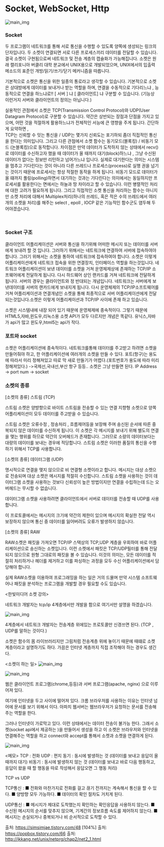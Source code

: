 # Socket, WebSocket, Http

![main_img](./img/main_img.png)


### Socket

두 프로그램이 네트워크를 통해 서로 통신을 수행할 수 있도록 양쪽에 생성되는 링크의 단자입니다.
두 소켓이 연결되면 서로 다른 프로세스끼리 데이터를 전달할 수 있습니다.
결국 소켓이 구현됨으로써 네트워크 및 전송 계층의 캡슐화가 가능해집니다. 
소켓은 원래 캘리포니아 버클리 대학 분교에서 UNIX용으로 개발되었으며, 
UNIX에서의 입출력 메소드의 표준인 개방/읽기/쓰기/닫기 메커니즘을 따릅니다. 

기본적으로 소켓은 통신을 위한 일종의 통로라고 생각할 수 있습니다. 기본적으로 소켓은 상대방에게
데이터를 보내거나 받는 역할을 하며, 연결을 수동적으로 기다리느냐 , 능동적으로 연결을 하느냐로!!
[ 서버 ] 냐 [ 클라이언트] 냐 구분할 수 있습니다.
(기능상 이런거지 서버와 클라이언트의 정의는 아닙니다.)

실용적인 관점에서 
소켓은 TCP(Transmission Control Protocol)와 UDP(User Datagram Protocol)로
구분할 수 있습니다. 약간은 상반되는 장점과 단점을 가지고 있으며, 어떤 것을 적절하게 활용하느냐가 전체적인 서능에 큰 영향을 주게 됩니다. 
간단하게 요약하면 , <br>
TCP는 신뢰할 수 잇는 통신을 / UDP는 몇가지 신뢰도는 포기하되 좀더 직접적인 통신을 한다는 의미입니다.
그리고 다른 관점에서 소켓 함수는 동기모드(블록킹) / 비동기 모드 (논블록킹)으로 동작합니다.
차이점은 만약 데이터가 도착하지 않는 상태에서 recv()로 데이터를 수신하고자 했을 때 데이터가 올 때까지 대기(block)하느냐 , 그냥 수신된 데이터가 없다는 정보만 리턴하고 넘어가느냐 입니다.
실제로 대기한다는 의미는 시스템을 멈추고 기다린다는 것이 아니라 다른 쓰레드나 
프로세스(process)로 실행 권을 넘기는 것이기 때문에 프로세서는 항상 적절한 동작을 하게 됩니다.
비동기 모드로 데이터가 올 떄까지 풀링(polling)하면서 대기하는 것과는 기다린다는 의미에서는 동일하지만 프로세서를 활용한다는 면에서는 하늘과 땅 차이라고 할 수 있습니다.
이런 병렬적인 처리에 대한 고려가 필요하게 됩니다.
그리고 직접적인 소켓 통신을 처리하는 함수는 아니지만 소켓 처리에 대해서 Multiplex처리(하나의 쓰레드, 혹은 적은 수의 쓰레드에서 여러 개의 소켓을 처리)를 해주는 select , epoll , IOCP 같은 기능적인 함수군도 염두해 두어야겠습니다.

​
### Socket 구조

클라이언트 어플리케이션은 서버와 통신을 하기위해 어떠한 메시지 또는 데이터를 서버에게 보내려 할 것 입니다. 그러하기 위해서는 네트워크에 연결하여 서버에 접속하여야 합니다. 그러기 위해서는 소켓을 통하여 네트워크에 접속하여야 합니다.
소켓은 이렇게 어플리케이션에게 네트워크 접속을 위한 연결장치, 인터페이스 역할을 하는것입니다. 네트워크 어플리케이션이 보낸 데이터를 소켓을 거쳐 운영체제상에 존재하는 TCP/IP 소프웨어에게 전달하게 됩니다. 다시 하드웨어 상인 랜카드를 거쳐 네트워크에 전달하게 됩니다. 서버의 경우는 클라이언트와 정 반대되는 개념입니다. 네트워크는 서버에게 보낸데이터를 서버의 랜카드에게 보내지게 됩니다. 다시 운영체제의 TCP/IP소프트웨어를 거쳐 어플리케이션과 연결개념인 소켓을 통해 최종적으로 서버 어플리케이션에게 전달되는것입니다.소켓은 이렇게 어플리케이션과 TCP/IP 사이에 존재 하고 있습니다.

소켓은 시스템내에 내장 되어 있기 때문에 운영체제에 종속적이다. 
그렇기 때문에 HTML5,자바,윈도우,리눅스용 소켓 API가 모두 다르지만 개념은 똑같다.
유닉스,자바가 api가 많고 윈도우,html5는 api가 작다.

### 포트와 socket

소켓은 어플리케이션에 종속적이다. 
네트워크를통해 데이터를 주고받고 하려면 소켓을 만들어줘야 하고, 한 어플리케이션에 여러개의 소켓을 만들 수 있다.
포트(항구)는 용도에 따라서 미리 정해져있고 따로 막 새로 만들기가 어렵다.(포트번호가 용도에 따라 미리 정해져있다.)
->국제선,국내선,부산 항구 등등..
소켓은 그냥 만들면 된다.
IP Address -> port num -> socket


### 소켓의 종류

[소켓의 종류] 스트림 (TCP)

스트림 소켓은 양뱡향으로 바이트 스트림을 전송할 수 있는 연결 지향형 소켓으로 양쪽 어플리케이션이 모두 데이터를 주고받을 수 있습니다.

스트림 소켓은 오류수정 , 정송처리 , 흐름제어등을 보장해 주며 송신된 순서에 따른 중복되지 않은 데이터를 수신하게 됩니다. 이 소켓은 각 메시지를 보내기 위해 별도의 연결을 맺는 행위를 하므로 약간의 오버헤드가 존재합니다. 그러므로 소량의 데이터보다는 대량의 데이터를 보내는 경우에 적당합니다. 스트림 소켓은 이러한 품질의 통신을 수행하기 위해서 TCP를 사용합니다.

 [소켓의 종류] 데이터그램 (UDP)

 명시적으로 연결을 맺지 않으므로 비 연결형 소켓이라고 합니다. 메시지는 대상 소켓으로 전송되며 대상 소켓은 메시지를 적절히 수신합니다. 스트림 소켓을 사용하는 것이 데이터그램 소켓을 사용하는 것보다 신뢰성이 높은 방법이지만 연결을 수립하는데 드는 오버헤드는 무시할 수 없습니다.

데이터그램 소켓을 사용하려면 클라이언트에서 서버로 데이터를 전송할 때 UDP를 사용합니다.

이 프로토콜에서는 메시지의 크기에 약간의 제한이 있으며 메시지의 확실한 전달 역시 보장하지 않으며 통신 중 데이터를 잃어버려도 오류가 발생하지 않습니다.

 [소켓의 종류] RAW

 RAW소켓은 패킷을 가져오면 TCP/IP 스택상의 TCP,UDP 계층을 우회하여 바로 어플리케이션으로 송신하는 소켓입니다. 이런 소켓에서 패킷은 TCP/UDP필터를 통해 전달되지 않으므로 원형 그대로의 패킷을 볼 수 있습니다. 이것의 의미는, 모든 데이터를 적절히 처리하거나 헤더를 제거하고 이를 파싱하는 과정을 모두 수신 어플리케이션에서 담당해야 합니다.

실제 RAW소켓을 이용하여 프로그래밍을 하는 일은 거의 드물며 만약 시스템 소프트웨어나 패킷을 분석하는 프로그램을 개발할 경우 필요할 수도 있습니다.

<한빛미디어 소켓 강의>

네트워크 개발자는  tcp/ip 4계층에서만 개발을 함으로 여기서만 설명을 하겠습니다.

![main_img](./img/main_img2.png)

4계층에서 네트워크 개발자는 전송계층 위에있는 프로토콜만 신경쓰면 된다.
(TCP , UDP를 말하는 것이다.)

소켓은 함수의 몸 라이브러리지만 그림처럼 전송계층 위에 놓이기 때문에 때떄로
소켓 계층이라고 설명하기도 하다. 가끔은 인터넷 계층까지 직접 조작해야 하는 경우도 생긴다.

<소켓이 하는 일>
![main_img](./img/main_img3.png)


![main_img](./img/main_img4.png)

웹은 클라이언트 프로그램(chrome,등등)과 서버 프로그램(apache, nginx) 으로 이루어져 있다.

여기에 인터넷을 두고 사이에 떨어져 있다. 크롬 브라우저를 사용하는 이유는 인터넷 넘어에 문서를 보기 위해서 이다. 아파치 웹서버는 웹브라우저가 요청하는 문서를 전송해주는 역할을 한다. <br>

그러나 인터넷이 가로막고 있다. 이런 상태에서는 데이터 전송이 불가능 한다.
그래서 소켓(socket api에서 제공하는 )을 만들어서 생성을 하고 이 소켓은 브라우저와 인터넷을 연결해주는 역할을 하고 connect와 accept를 통해서 소켓과 소켓을 연결하게 된다.


![main_img](./img/main_img5.png)






<메모>
TCP : 전화
UDP : 편지
동기 : 동시에 발생하는 것 (데이터를 보내고 응답이 올 때까지 대기)
비동기 : 동시에 발생하지 않는 것 (데이터를 보내고 바로 다음 행동하고, 응답이 왔을 때 할 행동을 따로 작성해서 응답오면 그 행동 처리)

TCP vs UDP

TCP통신 :
■ 전화와 마찬가지로 전화를 걸고 끊기 전까지는 계속해서 통신을 할 수 있다.
■ 양방향 모두 가능하다.
■ 데이터의 확인 절차도 거치게 된다.

UDP통신 :
■ 메시지가 제대로 도착했는지 확인하는 확인응답을 사용하지 않는다.
■ 수신된 메시지의 순서를 맞추지 않으며, 기계간의 정보흐름 속도를 제어하지 않는다.
■ 메시지는 손실되거나 중복되거나 비 순서적으로 도착할 수 있다.

 
출처: https://simsimjae.tistory.com/48 [104%]
출처: https://popbox.tistory.com/66
출처: http://jkkang.net/unix/netprg/chap2/net2_1.html